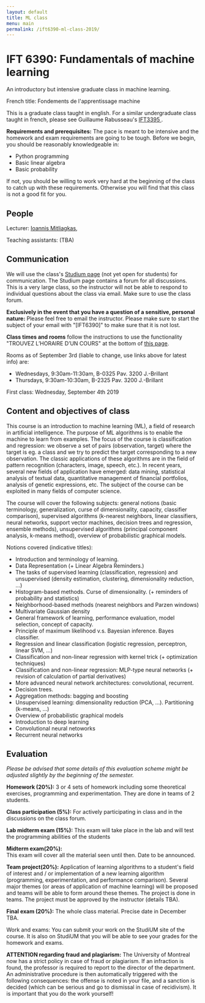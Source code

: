 ```yaml
---
layout: default
title: ML class
menu: main
permalink: /ift6390-ml-class-2019/
---
```


IFT 6390: Fundamentals of machine learning
=========

An introductory but intensive graduate class in machine learning.

French title: Fondements de l'apprentissage machine

This is a graduate class taught in english. 
For a similar undergraduate class taught in french, please see 
Guillaume Rabusseau's <a href="https://www-labs.iro.umontreal.ca/~grabus/index.php?page=Teaching">
IFT3395
</a>.


**Requirements and prerequisites:**
The pace is meant to be intensive and the homework and exam requirements are going to be tough.
Before we begin, you should be reasonably knowledgeable in:
- Python programming
- Basic linear algebra
- Basic probability 

If not, you should be willing to work very hard at the beginning of the class to catch up with these requirements.
Otherwise you will find that this class is not a good fit for you.


People
------

Lecturer: [Ioannis Mitliagkas](https://mitliagkas.github.io), 

Teaching assistants: (TBA)

Communication
------------- 
We will use the class's [Studium page](https://studium.umontreal.ca/course/view.php?id=153979)
(not yet open for students) for communication.
The Studium page contains a forum for all discussions. 
This is a very large class, so the instructor will not be able to respond to individual questions about the class
via email. 
Make sure to use the class forum. 

**Exclusively in the event that you have a question of a sensitive, personal nature:**
Please feel free to email the instructor.
Please make sure to start the subject of your email with "[IFT6390]" to make sure that it is not lost. 



**Class times and rooms**
follow the instructions to use the functionality "TROUVEZ L’HORAIRE D’UN COURS" at the bottom of <a href="https://admission.umontreal.ca/cours-et-horaires/cours/ift-6390/">
this page</a>.

Rooms as of September 3rd (liable to change, use links above for latest info) are:
- Wednesdays, 9:30am-11:30am, B-0325  Pav. 3200 J.-Brillant
- Thursdays, 9:30am-10:30am, B-2325  Pav. 3200 J.-Brillant

First class: Wednesday, September 4th 2019

Content and objectives of class
------------------
This course is an introduction to machine learning (ML), a field of research in artificial intelligence. The purpose of ML algorithms is to enable the machine to learn from examples. The focus of the course is classification and regression: we observe a set of pairs (observation, target) where the target is eg. a class and we try to predict the target corresponding to a new observation. The classic applications of these algorithms are in the field of pattern recognition (characters, image, speech, etc.). In recent years, several new fields of application have emerged: data mining, statistical analysis of textual data, quantitative management of financial portfolios, analysis of genetic expressions, etc. The subject of the course can be exploited in many fields of computer science.

The course will cover the following subjects: general notions (basic terminology, generalization, curse of dimensionality, capacity, classifier comparison), supervised algorithms (k-nearest neighbors, linear classifiers, neural networks, support vector machines, decision trees and regression, ensemble methods), unsupervised algorithms (principal component analysis, k-means method), overview of probabilistic graphical models.

Notions covered (indicative titles):
- Introduction and terminology of learning.
- Data Representation (+ Linear Algebra Reminders.)
-  The tasks of supervised learning (classification, regression) and unsupervised (density estimation, clustering, dimensionality reduction, ...)
-  Histogram-based methods. Curse of dimensionality. (+ reminders of probability and statistics)
-  Neighborhood-based methods (nearest neighbors and Parzen windows)
-  Multivariate Gaussian density
-  General framework of learning, performance evaluation, model selection, concept of capacity.
-  Principle of maximum likelihood v.s. Bayesian inference. Bayes classifier.
-  Regression and linear classification (logistic regression, perceptron, linear SVM, ...)
-  Classification and non-linear regression with kernel trick (+ optimization techniques)
-  Classification and non-linear regression: MLP-type neural networks (+ revision of calculation of partial derivatives)
-  More advanced neural network architectures: convolutional, recurrent.
-  Decision trees.
-  Aggregation methods: bagging and boosting
-  Unsupervised learning: dimensionality reduction (PCA, ...). Partitioning (k-means, ...)
-  Overview of probabilistic graphical models
-  Introduction to deep learning
-  Convolutional neural netoworks
-  Recurrent neural networks



<h2>Evaluation</h2>

*Please be advised that some details of this evaluation scheme might be adjusted slightly by the beginning of the semester.*


**Homework (20%):**
3 or 4 sets of homework including some theoretical exercises, programming and experimentation.
They are done in teams of 2 students.

**Class participation (5%):**
For actively participating in class and in the discussions on the class forum.

**Lab midterm exam (15%):**
This exam will take place in the lab and will test the programming abilities of the students

**Midterm exam(20%):**	
This exam will cover all the material seen until then. Date to be announced.

**Team project(20%):**
Application of learning algorithms to a student's field of interest and / or implementation of a new learning algorithm (programming, experimentation, and performance comparison). Several major themes (or areas of application of machine learning) will be proposed and teams will be able to form around these themes.
The project is done in teams.
The project must be approved by the instructor (details TBA).

**Final exam (20%):**
The whole class material. Precise date in December TBA.



Work and exams:
You can submit your work on the StudiUM site of the course. It is also on StudiUM that you will be able to see your grades for the homework and exams.

**ATTENTION regarding fraud and plagiarism:**
The University of Montreal now has a strict policy in case of fraud or plagiarism.
If an infraction is found, the professor is required to report to the director of the department.
An administrative procedure is then automatically triggered with the following consequences: the offense is noted in your file,
and a sanction is decided (which can be serious and go to dismissal in case of recidivism). It is important that you do the work yourself!


